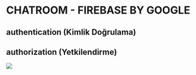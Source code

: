 # CHATROOM - FIREBASE BY GOOGLE

## authentication (Kimlik Doğrulama)

## authorization (Yetkilendirme)

![](chat.png)


